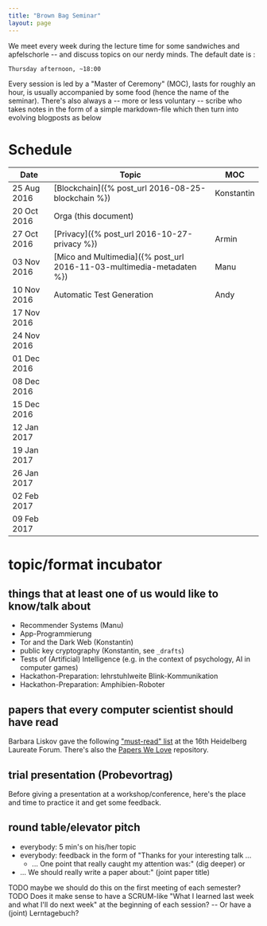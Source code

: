 ```yaml
---
title: "Brown Bag Seminar"
layout: page
---
```


We meet every week during the lecture time for some sandwiches and
apfelschorle -- and discuss topics on our nerdy minds. The default
date is :

    Thursday afternoon, ~18:00

Every session is led by a "Master of Ceremony" (MOC), lasts for
roughly an hour, is usually accompanied by some food (hence the name
of the seminar). There's also always a -- more or less voluntary --
scribe who takes notes in the form of a simple markdown-file which
then turn into evolving blogposts as below

# Schedule

| Date        | Topic                                                                       | MOC        |
| ---------   | -----                                                                       | ---        |
| 25 Aug 2016 | [Blockchain]({% post_url 2016-08-25-blockchain %})                    | Konstantin |
| 20 Oct 2016 | Orga (this document)                                                        |            |
| 27 Oct 2016 | [Privacy]({% post_url 2016-10-27-privacy %})                          | Armin      |
| 03 Nov 2016 | [Mico and Multimedia]({% post_url 2016-11-03-multimedia-metadaten %}) | Manu       |
| 10 Nov 2016 | Automatic Test Generation | Andy |
| 17 Nov 2016 |                                                                             |            |
| 24 Nov 2016 |                                                                             |            |
| 01 Dec 2016 |                                                                             |            |
| 08 Dec 2016 |                                                                             |            |
| 15 Dec 2016 |                                                                             |            |
| 12 Jan 2017 |                                                                             |            |
| 19 Jan 2017 |                                                                             |            |
| 26 Jan 2017 |                                                                             |            |
| 02 Feb 2017 |                                                                             |            |
| 09 Feb 2017 |                                                                             |            |

# topic/format incubator

## things that at least one of us would like to know/talk about

- Recommender Systems (Manu)
- App-Programmierung
- Tor and the Dark Web (Konstantin)
- public key cryptography (Konstantin, see `_drafts`)
- Tests of (Artificial) Intelligence (e.g. in the context of
  psychology, AI in computer games)
- Hackathon-Preparation: lehrstuhlweite Blink-Kommunikation
- Hackathon-Preparation: Amphibien-Roboter

## papers that every computer scientist should have read

Barbara Liskov gave the following ["must-read" list](http://jpirker.com/hlf16-liskovs-reading-list-for-computer-scientists/) at the 16th
Heidelberg Laureate Forum. There's also the
[Papers We Love](http://paperswelove.org/) repository.

## trial presentation (Probevortrag)

Before giving a presentation at a workshop/conference, here's the
place and time to practice it and get some feedback.

## round table/elevator pitch

- everybody: 5 min's on his/her topic
- everybody: feedback in the form of "Thanks for your interesting
  talk ...
  - ... One point that really caught my attention was:" (dig deeper)
 or
 - ... We should really write a paper about:" (joint paper title)

 TODO maybe we should do this on the first meeting of each semester?
 TODO Does it make sense to have a SCRUM-like "What I learned last week
 and what I'll do next week" at the beginning of each session? -- Or
 have a (joint) Lerntagebuch?

